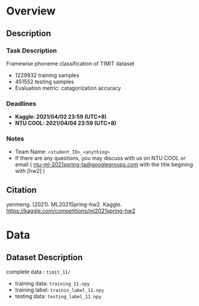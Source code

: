 # Overview

## Description

### Task Description

Framewise phoneme classification of TIMIT dataset  

- 1229932 training samples
- 451552 testing samples
- Evaluation metric: catagorization accuracy

### Deadlines

- **Kaggle: 2021/04/02 23:59 (UTC+8)**
- **NTU COOL: 2021/04/04 23:59 (UTC+8)**

### Notes

- Team Name: `<student_ID>_<anything>`
- If there are any questions, you may discuss with us on NTU COOL or email ( [ntu-ml-2021spring-ta@googlegroups.com](mailto:ntu-ml-2021spring-ta@googlegroups.com) with the title begining with [hw2] )

## Citation

yenmeng. (2021). ML2021Spring-hw2. Kaggle. https://kaggle.com/competitions/ml2021spring-hw2

# Data

## Dataset Description

complete data : `timit_11/`  

- training data: `training_11.npy`  
- training label: `trainin_label_11.npy`  
- testing data: `testing_label_11.npy`